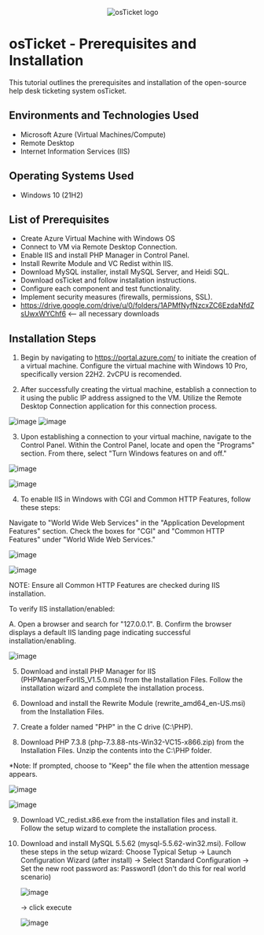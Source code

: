 <p align="center">
<img src="https://i.imgur.com/Clzj7Xs.png" alt="osTicket logo"/>
</p>

<h1>osTicket - Prerequisites and Installation</h1>
This tutorial outlines the prerequisites and installation of the open-source help desk ticketing system osTicket.<br />

<h2>Environments and Technologies Used</h2>

- Microsoft Azure (Virtual Machines/Compute)
- Remote Desktop
- Internet Information Services (IIS)

<h2>Operating Systems Used </h2>

- Windows 10</b> (21H2)

<h2>List of Prerequisites</h2>

- Create Azure Virtual Machine with Windows OS 
- Connect to VM via Remote Desktop Connection.
- Enable IIS and install PHP Manager in Control Panel.
- Install Rewrite Module and VC Redist within IIS.
- Download MySQL installer, install MySQL Server, and Heidi SQL.
- Download osTicket and follow installation instructions.
- Configure each component and test functionality.
- Implement security measures (firewalls, permissions, SSL).
- https://drive.google.com/drive/u/0/folders/1APMfNyfNzcxZC6EzdaNfdZsUwxWYChf6 <-- all necessary downloads




<h2>Installation Steps</h2>

1. Begin by navigating to https://portal.azure.com/ to initiate the creation of a virtual machine. Configure the virtual machine with Windows 10 Pro, specifically version 22H2. 2vCPU is recomended.

2. After successfully creating the virtual machine, establish a connection to it using the public IP address assigned to the VM. Utilize the Remote Desktop Connection application for this connection process.

![image](https://github.com/UmarZuberi/osticket-prereqs/assets/159849539/38bd0fb5-e158-4e4d-a811-a884e1095b37)
![image](https://github.com/UmarZuberi/osticket-prereqs/assets/159849539/225a0e22-c8a1-4632-a00c-a4ad35f476a5)

3. Upon establishing a connection to your virtual machine, navigate to the Control Panel. Within the Control Panel, locate and open the "Programs" section. From there, select "Turn Windows features on and off."

![image](https://github.com/UmarZuberi/osticket-prereqs/assets/159849539/a252a280-38f8-42f0-a581-da71d8165a2c)

![image](https://github.com/UmarZuberi/osticket-prereqs/assets/159849539/51e79344-7b67-4f69-ad0b-d46df5a54839)

4. To enable IIS in Windows with CGI and Common HTTP Features, follow these steps:
   
Navigate to "World Wide Web Services" in the "Application Development Features" section.
Check the boxes for "CGI" and "Common HTTP Features" under "World Wide Web Services."

![image](https://github.com/UmarZuberi/osticket-prereqs/assets/159849539/7951285a-6688-4aae-8eba-23d726516fe5)

![image](https://github.com/UmarZuberi/osticket-prereqs/assets/159849539/199ab235-647d-44c6-8886-579b001812a4)


NOTE: Ensure all Common HTTP Features are checked during IIS installation.

To verify IIS installation/enabled:

A. Open a browser and search for "127.0.0.1".
B. Confirm the browser displays a default IIS landing page indicating successful installation/enabling.

![image](https://github.com/UmarZuberi/osticket-prereqs/assets/159849539/9a30c7d2-07b4-41a9-9a81-131e2c5cb367)

5. Download and install PHP Manager for IIS (PHPManagerForIIS_V1.5.0.msi) from the Installation Files. Follow the installation wizard and complete the installation process.

6. Download and install the Rewrite Module (rewrite_amd64_en-US.msi) from the Installation Files.

7. Create a folder named "PHP" in the C drive (C:\PHP).

8. Download PHP 7.3.8 (php-7.3.88-nts-Win32-VC15-x866.zip) from the Installation Files. Unzip the contents into the C:\PHP folder.

*Note: If prompted, choose to "Keep" the file when the attention message appears.

![image](https://github.com/UmarZuberi/osticket-prereqs/assets/159849539/9c637b47-1838-4ecb-a531-3011928cb20a)

![image](https://github.com/UmarZuberi/osticket-prereqs/assets/159849539/fdfd6972-0a6c-4189-b06e-2534a437e77d)

9. Download VC_redist.x86.exe from the installation files and install it. Follow the setup wizard to complete the installation process.

10. Download and install MySQL 5.5.62 (mysql-5.5.62-win32.msi). Follow these steps in the setup wizard: Choose Typical Setup
    -> Launch Configuration Wizard (after install)
    -> Select Standard Configuration
    -> Set the new root password as: Password1 (don't do this for real world scenario)

    ![image](https://github.com/UmarZuberi/osticket-prereqs/assets/159849539/bc55f1cc-c539-4812-bd85-cd45dd5f6251)

     -> click execute

    ![image](https://github.com/UmarZuberi/osticket-prereqs/assets/159849539/929ff4f2-b7ff-497c-b379-d26efb07e2fe)





   














